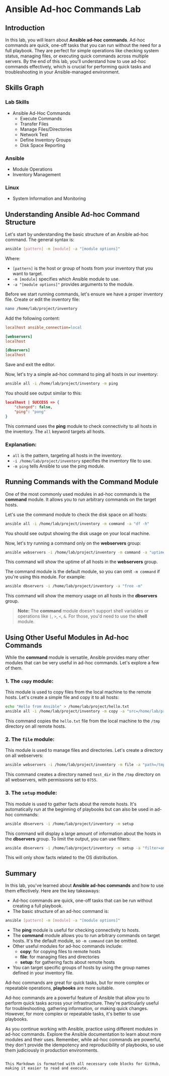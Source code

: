 # Ansible Ad-hoc Commands Lab

## Introduction

In this lab, you will learn about **Ansible ad-hoc commands**. Ad-hoc commands are quick, one-off tasks that you can run without the need for a full playbook. They are perfect for simple operations like checking system status, managing files, or executing quick commands across multiple servers. By the end of this lab, you'll understand how to use ad-hoc commands effectively, which is crucial for performing quick tasks and troubleshooting in your Ansible-managed environment.

## Skills Graph

### Lab Skills
- Ansible Ad-Hoc Commands
  - Execute Commands
  - Transfer Files
  - Manage Files/Directories
  - Network Test
  - Define Inventory Groups
  - Disk Space Reporting

### Ansible
- Module Operations
- Inventory Management

### Linux
- System Information and Monitoring

## Understanding Ansible Ad-hoc Command Structure

Let's start by understanding the basic structure of an Ansible ad-hoc command. The general syntax is:

```bash
ansible [pattern] -m [module] -a "[module options]"
```

Where:

- `[pattern]` is the host or group of hosts from your inventory that you want to target.
- `-m [module]` specifies which Ansible module to use.
- `-a "[module options]"` provides arguments to the module.

Before we start running commands, let's ensure we have a proper inventory file. Create or edit the inventory file:

```bash
nano /home/lab/project/inventory
```

Add the following content:

```ini
localhost ansible_connection=local

[webservers]
localhost

[dbservers]
localhost
```

Save and exit the editor.

Now, let's try a simple ad-hoc command to ping all hosts in our inventory:

```bash
ansible all -i /home/lab/project/inventory -m ping
```

You should see output similar to this:

```json
localhost | SUCCESS => {
    "changed": false,
    "ping": "pong"
}
```

This command uses the **ping** module to check connectivity to all hosts in the inventory. The `all` keyword targets all hosts.

### Explanation:
- `all` is the pattern, targeting all hosts in the inventory.
- `-i /home/lab/project/inventory` specifies the inventory file to use.
- `-m ping` tells Ansible to use the ping module.

## Running Commands with the Command Module

One of the most commonly used modules in ad-hoc commands is the **command** module. It allows you to run arbitrary commands on the target hosts.

Let's use the command module to check the disk space on all hosts:

```bash
ansible all -i /home/lab/project/inventory -m command -a "df -h"
```

You should see output showing the disk usage on your local machine.

Now, let's try running a command only on the **webservers** group:

```bash
ansible webservers -i /home/lab/project/inventory -m command -a "uptime"
```

This command will show the uptime of all hosts in the **webservers** group.

The command module is the default module, so you can omit `-m command` if you're using this module. For example:

```bash
ansible dbservers -i /home/lab/project/inventory -a "free -m"
```

This command will show the memory usage on all hosts in the **dbservers** group.

> **Note:** The **command** module doesn't support shell variables or operations like `|`, `>`, `<`, `&`. For those, you'd need to use the **shell** module.

## Using Other Useful Modules in Ad-hoc Commands

While the **command** module is versatile, Ansible provides many other modules that can be very useful in ad-hoc commands. Let's explore a few of them.

### 1. The `copy` module:
This module is used to copy files from the local machine to the remote hosts. Let's create a simple file and copy it to all hosts:

```bash
echo "Hello from Ansible" > /home/lab/project/hello.txt
ansible all -i /home/lab/project/inventory -m copy -a "src=/home/lab/project/hello.txt dest=/tmp/hello.txt"
```

This command copies the `hello.txt` file from the local machine to the `/tmp` directory on all remote hosts.

### 2. The `file` module:
This module is used to manage files and directories. Let's create a directory on all webservers:

```bash
ansible webservers -i /home/lab/project/inventory -m file -a "path=/tmp/test_dir state=directory mode=0755"
```

This command creates a directory named `test_dir` in the `/tmp` directory on all webservers, with permissions set to `0755`.

### 3. The `setup` module:
This module is used to gather facts about the remote hosts. It's automatically run at the beginning of playbooks but can also be used in ad-hoc commands:

```bash
ansible dbservers -i /home/lab/project/inventory -m setup
```

This command will display a large amount of information about the hosts in the **dbservers** group. To limit the output, you can use filters:

```bash
ansible dbservers -i /home/lab/project/inventory -m setup -a "filter=ansible_distribution*"
```

This will only show facts related to the OS distribution.

## Summary

In this lab, you've learned about **Ansible ad-hoc commands** and how to use them effectively. Here are the key takeaways:

- Ad-hoc commands are quick, one-off tasks that can be run without creating a full playbook.
- The basic structure of an ad-hoc command is:

```bash
ansible [pattern] -m [module] -a "[module options]"
```

- The **ping** module is useful for checking connectivity to hosts.
- The **command** module allows you to run arbitrary commands on target hosts. It's the default module, so `-m command` can be omitted.
- Other useful modules for ad-hoc commands include:
  - **copy**: for copying files to remote hosts
  - **file**: for managing files and directories
  - **setup**: for gathering facts about remote hosts
- You can target specific groups of hosts by using the group names defined in your inventory file.

Ad-hoc commands are great for quick tasks, but for more complex or repeatable operations, **playbooks** are more suitable.

Ad-hoc commands are a powerful feature of Ansible that allow you to perform quick tasks across your infrastructure. They're particularly useful for troubleshooting, gathering information, or making quick changes. However, for more complex or repeatable tasks, it's better to use playbooks.

As you continue working with Ansible, practice using different modules in ad-hoc commands. Explore the Ansible documentation to learn about more modules and their uses. Remember, while ad-hoc commands are powerful, they don't provide the idempotency and reproducibility of playbooks, so use them judiciously in production environments.

```

This Markdown is formatted with all necessary code blocks for GitHub, making it easier to read and execute.
